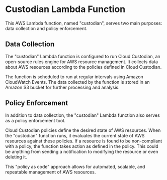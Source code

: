 # Custodian Lambda Function

This AWS Lambda function, named "custodian", serves two main purposes: data collection and policy enforcement. 

## Data Collection

The "custodian" Lambda function is configured to run Cloud Custodian, an open-source rules engine for AWS resource management. It collects data about AWS resources according to the policies defined in Cloud Custodian. 

The function is scheduled to run at regular intervals using Amazon CloudWatch Events. The data collected by the function is stored in an Amazon S3 bucket for further processing and analysis.

## Policy Enforcement

In addition to data collection, the "custodian" Lambda function also serves as a policy enforcement tool. 

Cloud Custodian policies define the desired state of AWS resources. When the "custodian" function runs, it evaluates the current state of AWS resources against these policies. If a resource is found to be non-compliant with a policy, the function takes action as defined in the policy. This could be anything from sending a notification to modifying the resource or even deleting it.

This "policy as code" approach allows for automated, scalable, and repeatable management of AWS resources.